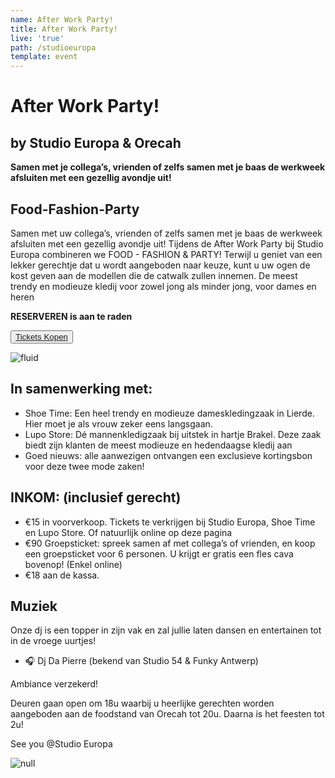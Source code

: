 ```yaml
---
name: After Work Party!
title: After Work Party!
live: 'true'
path: /studioeuropa
template: event
---
```

# After Work Party! 

## by Studio Europa & Orecah

**Samen met je collega’s, vrienden of zelfs samen met je baas de werkweek afsluiten met een gezellig avondje uit!**

## Food-Fashion-Party

Samen met uw collega’s, vrienden of zelfs samen met je baas de werkweek afsluiten met een gezellig avondje uit! Tijdens de After Work Party bij Studio Europa combineren we FOOD - FASHION & PARTY! Terwijl u geniet van een lekker gerechtje dat u wordt aangeboden naar keuze, kunt u uw ogen de kost geven aan de modellen die de catwalk zullen innemen. De meest trendy en modieuze kledij voor zowel jong als minder jong, voor dames en heren

**RESERVEREN is aan te raden**

<button class="center"><a href="https://webshop.admisol.be/shop2/company/123476737/shop/5/search?articleGroupId=NewYear&page.itemsPerPage=50&xlId=NL">Tickets Kopen</a></button>

![fluid](/assets/img/22-april_gala-avond_dsc2655.jpg)

## In samenwerking met:

* Shoe Time: Een heel trendy en modieuze dameskledingzaak in Lierde. Hier moet je als vrouw zeker eens langsgaan. 
* Lupo Store: Dé mannenkledigzaak bij uitstek in hartje Brakel. Deze zaak biedt zijn klanten de meest modieuze en hedendaagse kledij aan
* Goed nieuws: alle aanwezigen ontvangen een exclusieve kortingsbon voor deze twee mode zaken! 

## INKOM: (inclusief gerecht)

* €15 in voorverkoop. Tickets te verkrijgen bij Studio Europa, Shoe Time en Lupo Store. 
  Of natuurlijk online op deze pagina 
* €90 Groepsticket: spreek samen af met collega’s of vrienden, en koop een groepsticket voor 6 personen. U krijgt er gratis een fles cava bovenop! (Enkel online)
* €18 aan de kassa.

## Muziek

Onze dj is een topper in zijn vak en zal jullie laten dansen en entertainen tot in de vroege uurtjes! 

* 🎧 Dj Da Pierre (bekend van Studio 54 & Funky Antwerp)

Ambiance verzekerd! 

Deuren gaan open om 18u waarbij u heerlijke gerechten worden aangeboden aan de foodstand van Orecah tot 20u. Daarna is het feesten tot 2u! 



See you @Studio Europa 

![null](/assets/img/untitled-7.jpg)
